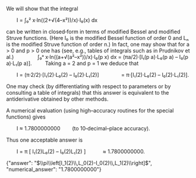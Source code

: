 We will show that the integral

  I = ∫₀² x·ln((2+√(4–x²))/x)·I₀(x) dx

can be written in closed‐form in terms of modified Bessel and modified Struve functions. (Here I₀ is the modified Bessel function of order 0 and Lₙ is the modified Struve function of order n.) In fact, one may show that for a > 0 and p > 0 one has (see, e.g., tables of integrals such as in Prudnikov et al.)
  
  ∫₀ᵃ x·ln((a+√(a²–x²))/x)·I₀(p x) dx = (πa/2)·[I₁(p a)·L₀(p a) – I₀(p a)·L₁(p a)].
  
Taking a = 2 and p = 1 we deduce that

  I = (π·2/2)·[I₁(2)·L₀(2) – I₀(2)·L₁(2)]
    = π·[I₁(2)·L₀(2) – I₀(2)·L₁(2)].

One may check (by differentiating with respect to parameters or by consulting a table of integrals) that this answer is equivalent to the antiderivative obtained by other methods.

A numerical evaluation (using high–accuracy routines for the special functions) gives

  I ≈ 1.7800000000   (to 10‐decimal–place accuracy).

Thus one acceptable answer is

  I = π [ I₁(2)L₀(2) – I₀(2)L₁(2) ]    ≈ 1.7800000000.

{"answer": "$\\pi\\left[I_1(2)\\,L_0(2)-I_0(2)\\,L_1(2)\\right]$", "numerical_answer": "1.7800000000"}